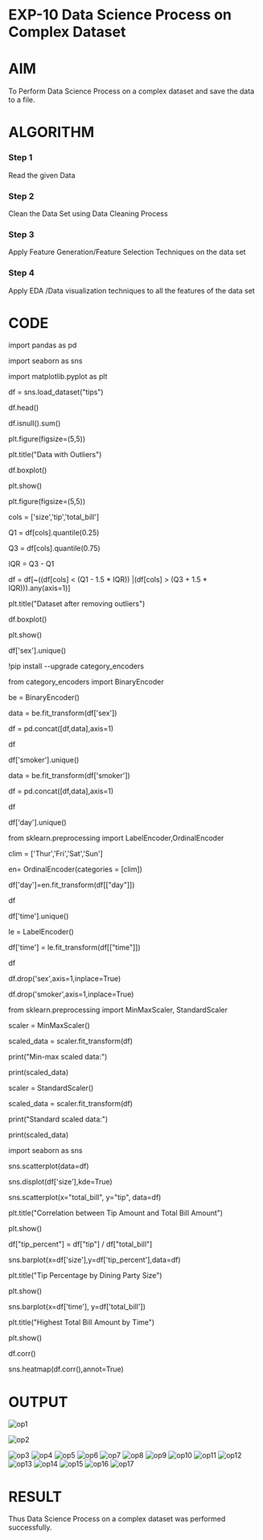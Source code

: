 # EXP-10 Data Science Process on Complex Dataset

# AIM

To Perform Data Science Process on a complex dataset and save the data to a file. 

# ALGORITHM

### Step 1
Read the given Data

### Step 2
Clean the Data Set using Data Cleaning Process

### Step 3
Apply Feature Generation/Feature Selection Techniques on the data set

### Step 4
Apply EDA /Data visualization techniques to all the features of the data set

# CODE

import pandas as pd

import seaborn as sns

import matplotlib.pyplot as plt

df = sns.load_dataset("tips")

df.head()

df.isnull().sum()

plt.figure(figsize=(5,5))

plt.title("Data with Outliers")

df.boxplot()

plt.show()

plt.figure(figsize=(5,5))

cols = ['size','tip','total_bill']

Q1 = df[cols].quantile(0.25)

Q3 = df[cols].quantile(0.75)

IQR = Q3 - Q1

df = df[~((df[cols] < (Q1 - 1.5 * IQR)) |(df[cols] > (Q3 + 1.5 * IQR))).any(axis=1)]

plt.title("Dataset after removing outliers")

df.boxplot()

plt.show()

df['sex'].unique()

!pip install --upgrade category_encoders

from category_encoders import BinaryEncoder

be = BinaryEncoder()

data = be.fit_transform(df['sex'])

df  = pd.concat([df,data],axis=1)

df

df['smoker'].unique()

data = be.fit_transform(df['smoker'])

df  = pd.concat([df,data],axis=1)

df

df['day'].unique()

from sklearn.preprocessing import LabelEncoder,OrdinalEncoder

clim = ['Thur','Fri','Sat','Sun']

en= OrdinalEncoder(categories = [clim])

df['day']=en.fit_transform(df[["day"]])

df

df['time'].unique()

le = LabelEncoder()

df['time'] = le.fit_transform(df[["time"]])

df

df.drop('sex',axis=1,inplace=True)

df.drop('smoker',axis=1,inplace=True)

from sklearn.preprocessing import MinMaxScaler, StandardScaler

scaler = MinMaxScaler()

scaled_data = scaler.fit_transform(df)

print("Min-max scaled data:")

print(scaled_data)

scaler = StandardScaler()

scaled_data = scaler.fit_transform(df)

print("Standard scaled data:")

print(scaled_data)

import seaborn as sns

sns.scatterplot(data=df)

sns.displot(df['size'],kde=True)

sns.scatterplot(x="total_bill", y="tip", data=df)

plt.title("Correlation between Tip Amount and Total Bill Amount")

plt.show()

df["tip_percent"] = df["tip"] / df["total_bill"]

sns.barplot(x=df['size'],y=df['tip_percent'],data=df)

plt.title("Tip Percentage by Dining Party Size")

plt.show()

sns.barplot(x=df['time'], y=df['total_bill'])

plt.title("Highest Total Bill Amount by Time")

plt.show()

df.corr()

sns.heatmap(df.corr(),annot=True)

# OUTPUT

![op1](https://github.com/Thirisaa/EXP-10-DS/assets/112301582/97df400e-e757-444d-a1a2-d7488afc00ae)

![op2](https://github.com/Thirisaa/EXP-10-DS/assets/112301582/5b5f461d-010f-47b6-a9aa-3397a38e1970)

![op3](https://github.com/Thirisaa/EXP-10-DS/assets/112301582/ce8ebbf9-1cef-4ae1-bb6f-99f172f3368e)
![op4](https://github.com/Thirisaa/EXP-10-DS/assets/112301582/28ba122c-3588-450a-b892-b29566297fbe)
![op5](https://github.com/Thirisaa/EXP-10-DS/assets/112301582/f1151d62-b419-4bb5-9950-409dce07a457)
![op6](https://github.com/Thirisaa/EXP-10-DS/assets/112301582/5ddf0195-4a56-4cb4-8f4b-3462c4a8996c)
![op7](https://github.com/Thirisaa/EXP-10-DS/assets/112301582/b5cc0c12-5e46-4538-8802-e379b41ee946)
![op8](https://github.com/Thirisaa/EXP-10-DS/assets/112301582/beea15b4-5d01-4580-bdcc-4f4e06bf66a2)
![op9](https://github.com/Thirisaa/EXP-10-DS/assets/112301582/73cc6d5d-4dd0-412a-af48-f12c3fde0e3d)
![op10](https://github.com/Thirisaa/EXP-10-DS/assets/112301582/01f49c66-6093-4007-ab13-be720ee98318)
![op11](https://github.com/Thirisaa/EXP-10-DS/assets/112301582/23ff6d94-c1f5-4755-a2ef-9fc940394eee)
![op12](https://github.com/Thirisaa/EXP-10-DS/assets/112301582/8136133a-1e15-441d-946b-7389cc0ee55a)
![op13](https://github.com/Thirisaa/EXP-10-DS/assets/112301582/ce028e6d-01e8-4511-b62e-535e10839ad0)
![op14](https://github.com/Thirisaa/EXP-10-DS/assets/112301582/6d0e683a-9342-428f-aed8-0698c16eeb39)
![op15](https://github.com/Thirisaa/EXP-10-DS/assets/112301582/db4d80ff-77c5-4e23-8c2d-cc0deaae5c95)
![op16](https://github.com/Thirisaa/EXP-10-DS/assets/112301582/8266e9e1-1898-4b09-a395-a29eeb678d9b)
![op17](https://github.com/Thirisaa/EXP-10-DS/assets/112301582/edd147c5-3cd3-4200-bf74-546ed62a60f3)

# RESULT
 
Thus Data Science Process on a complex dataset was performed successfully.




